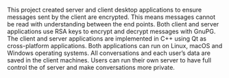 This project created server and client desktop applications to ensure messages
sent by the client are encrypted. This means messages cannot be read with
understanding between the end points. Both client and server applications use
RSA keys to encrypt and decrypt messages with GnuPG. The client and server
applications are implemented in C++ using Qt as cross-platform applications.
Both applications can run on Linux, macOS and Windows operating systems. All
conversations and each user’s data are saved in the client machines. Users can
run their own server to have full control the of server and make conversations
more private.
